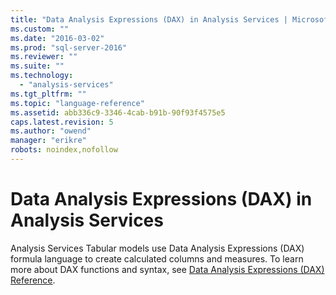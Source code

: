 ```yaml
---
title: "Data Analysis Expressions (DAX) in Analysis Services | Microsoft Docs"
ms.custom: ""
ms.date: "2016-03-02"
ms.prod: "sql-server-2016"
ms.reviewer: ""
ms.suite: ""
ms.technology: 
  - "analysis-services"
ms.tgt_pltfrm: ""
ms.topic: "language-reference"
ms.assetid: abb336c9-3346-4cab-b91b-90f93f4575e5
caps.latest.revision: 5
ms.author: "owend"
manager: "erikre"
robots: noindex,nofollow
---
```

# Data Analysis Expressions (DAX) in Analysis Services
  Analysis Services Tabular models use Data Analysis Expressions (DAX) formula language to create calculated columns and measures. To learn more about DAX functions and syntax, see [Data Analysis Expressions (DAX) Reference](http://msdn.microsoft.com/en-us/70a82136-0926-4a91-bcb3-e18e82593b0d).  
  
  